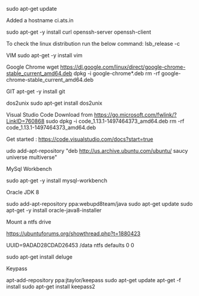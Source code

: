 sudo apt-get update

Added a hostname ci.ats.in

sudo apt-get -y install curl openssh-server openssh-client

To check the linux distribution run the below command:
lsb_release -c

VIM
sudo apt-get -y install vim

Google Chrome
wget https://dl.google.com/linux/direct/google-chrome-stable_current_amd64.deb
dpkg -i google-chrome*.deb
rm -rf google-chrome-stable_current_amd64.deb

GIT
apt-get -y install git

dos2unix
sudo apt-get install dos2unix

Visual Studio Code
Download from https://go.microsoft.com/fwlink/?LinkID=760868
sudo dpkg -i code_1.13.1-1497464373_amd64.deb
rm -rf code_1.13.1-1497464373_amd64.deb

Get started : https://code.visualstudio.com/docs?start=true

udo add-apt-repository "deb http://us.archive.ubuntu.com/ubuntu/ saucy universe multiverse"

MySql Workbench

sudo apt-get -y install mysql-workbench

Oracle JDK 8

sudo add-apt-repository ppa:webupd8team/java
sudo apt-get update
sudo apt-get -y install oracle-java8-installer

Mount a ntfs drive

https://ubuntuforums.org/showthread.php?t=1880423

UUID=9ADAD28CDAD26453 /data     ntfs    defaults    0       0

sudo apt-get install deluge

Keypass

apt-add-repository ppa:jtaylor/keepass
sudo apt-get update
apt-get -f install
sudo apt-get install keepass2
